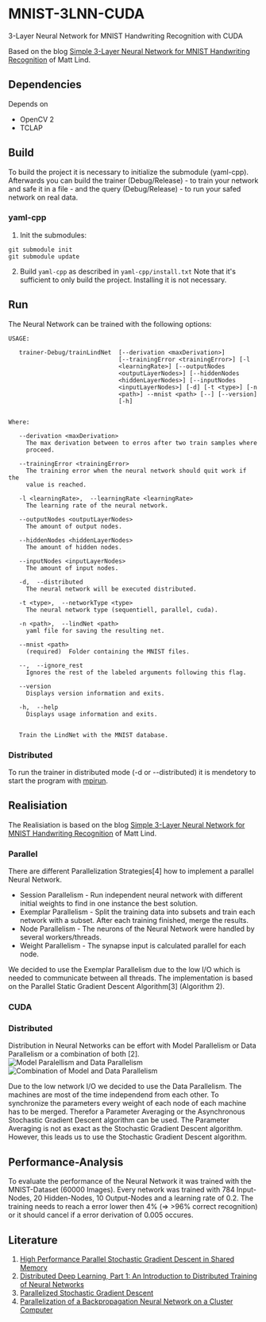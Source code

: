 # MNIST-3LNN-CUDA
3-Layer Neural Network for MNIST Handwriting Recognition with CUDA

Based on the blog [Simple 3-Layer Neural Network for MNIST Handwriting Recognition](https://mmlind.github.io/Simple_3-Layer_Neural_Network_for_MNIST_Handwriting_Recognition/) of Matt Lind.

## Dependencies
Depends on
- OpenCV 2
- TCLAP

## Build
To build the project it is necessary to initialize the submodule (yaml-cpp). Afterwards you can build the 
trainer (Debug/Release) - to train your network and safe it in a file - and the query (Debug/Release) - 
to run your safed network on real data. 

### yaml-cpp
1. Init the submodules:
```
git submodule init
git submodule update
```
2. Build `yaml-cpp` as described in `yaml-cpp/install.txt`
   Note that it's sufficient to only build the project. Installing it is not necessary.

## Run
The Neural Network can be trained with the following options:
```
USAGE: 

   trainer-Debug/trainLindNet  [--derivation <maxDerivation>]
                               [--trainingError <trainingError>] [-l
                               <learningRate>] [--outputNodes
                               <outputLayerNodes>] [--hiddenNodes
                               <hiddenLayerNodes>] [--inputNodes
                               <inputLayerNodes>] [-d] [-t <type>] [-n
                               <path>] --mnist <path> [--] [--version]
                               [-h]


Where: 

   --derivation <maxDerivation>
     The max derivation between to erros after two train samples where
     proceed.

   --trainingError <trainingError>
     The training error when the neural network should quit work if the
     value is reached.

   -l <learningRate>,  --learningRate <learningRate>
     The learning rate of the neural network.

   --outputNodes <outputLayerNodes>
     The amount of output nodes.

   --hiddenNodes <hiddenLayerNodes>
     The amount of hidden nodes.

   --inputNodes <inputLayerNodes>
     The amount of input nodes.

   -d,  --distributed
     The neural network will be executed distributed.

   -t <type>,  --networkType <type>
     The neural network type (sequentiell, parallel, cuda).

   -n <path>,  --lindNet <path>
     yaml file for saving the resulting net.

   --mnist <path>
     (required)  Folder containing the MNIST files.

   --,  --ignore_rest
     Ignores the rest of the labeled arguments following this flag.

   --version
     Displays version information and exits.

   -h,  --help
     Displays usage information and exits.


   Train the LindNet with the MNIST database.

```

### Distributed
To run the trainer in distributed mode (-d or --distributed) it is mendetory to start the program 
with [mpirun](https://www.open-mpi.org/doc/v1.8/man1/mpirun.1.php).

## Realisiation
The Realisiation is based on the blog [Simple 3-Layer Neural Network for MNIST Handwriting Recognition](https://mmlind.github.io/Simple_3-Layer_Neural_Network_for_MNIST_Handwriting_Recognition/) of Matt Lind.
### Parallel
There are different Parallelization Strategies\[4\] how to implement a parallel Neural Network.
- Session Parallelism - Run independent neural network with different initial weights to find in one instance the best solution.
- Exemplar Parallelism - Split the training data into subsets and train each network with a subset. After each training finished, merge the results.
- Node Parallelism - The neurons of the Neural Network were handled by several workers/threads.
- Weight Parallelism - The synapse input is calculated parallel for each node.

We decided to use the Exemplar Parallelism due to the low I/O which is needed to communicate between all threads. The implementation is based on the Parallel Static Gradient Descent Algorithm\[3\] (Algorithm 2).
### CUDA

### Distributed
Distribution in Neural Networks can be effort with Model Parallelism or Data Parallelism or a combination of both \[2\].
![Model Paralellism and Data Parallelism](http://engineering.skymind.io/hubfs/EN_Blog_Post_Images/Distributed_Deep_Learning,_Part_1_An_Introduction_to_Distributed_Training_of_Neural_Networks/ModelDataParallelism.svg?t=1498750359042)
![Combination of Model and Data Parallelism](http://engineering.skymind.io/hubfs/EN_Blog_Post_Images/Distributed_Deep_Learning,_Part_1_An_Introduction_to_Distributed_Training_of_Neural_Networks/ModelAndDataParallelism.svg?t=1498750359042)

Due to the low network I/O we decided to use the Data Parallelism. The machines are most of the time independend from each other. To synchronize the parameters every weight of each node of each machine has to be merged. Therefor a Parameter Averaging or the Asynchronous Stochastic Gradient Descent algorithm can be used. The Parameter Averaging is not as exact as the Stochastic Gradient Descent algorithm. However, this leads us to use the Stochastic Gradient Descent algorithm.

## Performance-Analysis
To evaluate the performance of the Neural Network it was trained with the MNIST-Dataset (60000 Images). 
Every network was trained with 784 Input-Nodes, 20 Hidden-Nodes, 10 Output-Nodes and a learning rate of 0.2. 
The training needs to reach a error lower then 4% (=> >96% correct recognition) or it should cancel if 
a error derivation of 0.005 occures.

## Literature
1. [High Performance Parallel Stochastic Gradient Descent in Shared Memory](http://www.ece.ubc.ca/~matei/papers/ipdps16.pdf)
2. [Distributed Deep Learning, Part 1: An Introduction to Distributed Training of Neural Networks](http://engineering.skymind.io/distributed-deep-learning-part-1-an-introduction-to-distributed-training-of-neural-networks)
3. [Parallelized Stochastic Gradient Descent](http://martin.zinkevich.org/publications/nips2010.pdf)
4. [Parallelization of a Backpropagation Neural Network on a Cluster Computer](http://www.cs.otago.ac.nz/staffpriv/hzy/papers/pdcs03.pdf)
